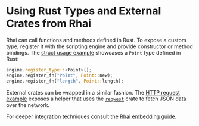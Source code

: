 # Using Rust Types and External Crates from Rhai

Rhai can call functions and methods defined in Rust. To expose a custom type,
register it with the scripting engine and provide constructor or method
bindings. The [struct usage example](../examples/use_struct.rhai) showcases a
`Point` type defined in Rust:

```rust
engine.register_type::<Point>();
engine.register_fn("Point", Point::new);
engine.register_fn("length", Point::length);
```

External crates can be wrapped in a similar fashion. The
[HTTP request example](../examples/http_request.rhai) exposes a helper that
uses the [`reqwest`](https://docs.rs/reqwest) crate to fetch JSON data over the
network.

For deeper integration techniques consult the
[Rhai embedding guide](https://rhai.rs/book/engine/customize.html).

